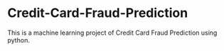 # Credit-Card-Fraud-Prediction
This is a machine learning project of Credit Card Fraud Prediction using python. 
